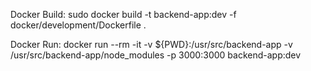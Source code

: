Docker Build: sudo docker build -t backend-app:dev -f docker/development/Dockerfile .

Docker Run: docker run --rm -it -v ${PWD}:/usr/src/backend-app -v /usr/src/backend-app/node_modules -p 3000:3000 backend-app:dev
